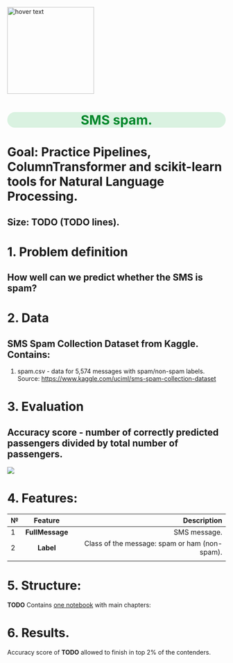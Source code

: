 <p align="left">
  <img src="https://image.freepik.com/free-vector/new-message-concept-landing-page_52683-26980.jpg" width="200" title="hover text">
</p>
<h1 style="text-align:center; color:#01872A; font-size:30px;background:#daf2e1;border-radius: 20px;">SMS spam.</h1>

# Goal: Practice Pipelines, ColumnTransformer and scikit-learn tools for Natural Language Processing.
## Size: **TODO** (**TODO** lines).

# 1. Problem definition
## How well can we predict whether the SMS is spam?

# 2. Data
## SMS Spam Collection Dataset from Kaggle. Contains:

1. spam.csv - data for 5,574 messages with spam/non-spam labels.
Source: https://www.kaggle.com/uciml/sms-spam-collection-dataset

# 3. Evaluation
## Accuracy score - number of correctly predicted passengers divided by total number of passengers.

<img src="https://latex.codecogs.com/gif.latex?Accuracy%20%3D%20%5Cfrac%7BTrue%5C%20Positives%20&plus;%20True%5C%20Negatives%7D%7BTrue%5C%20Positives%20&plus;%20True%5C%20Negatives%20&plus;%20False%5C%20Positives%20&plus;%20False%5C%20Negatives%7D"/> 

# 4. Features:
| №   | Feature        | Description                                           |
| --- |:--------------:| -----------------------------------------------------:|
|1    |**FullMessage** |SMS message.                                           |
|2    |**Label**       | Class of the message: spam or ham (non-spam).         |
                                      |

# 5. Structure:
**TODO**
Contains <A href="https://nbviewer.org/github/sersonSerson/Projects/blob/master/NaturalLanguage/IntentRecognitionAirlines/IntentRecognitionAirline.ipynb">one notebook</A> with main chapters:


# 6. Results.
Accuracy score of **TODO** allowed to finish in top 2% of the contenders.